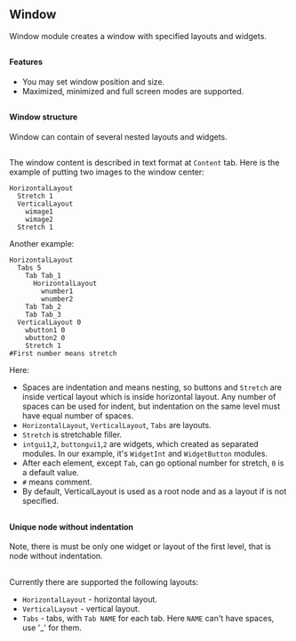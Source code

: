 ## Window #################  

Window module creates a window with specified layouts and widgets.  
## 
    
#### Features

* You may set window position and size. 
* Maximized, minimized and full screen modes are supported.

  
##   
#### Window structure
Window can contain of several nested layouts and widgets.
## 
The window content is described in text format at `Content` tab. Here is the example of putting two images
to the window center:

    HorizontalLayout
      Stretch 1
      VerticalLayout
        wimage1
        wimage2
      Stretch 1
  
Another example:
  
    HorizontalLayout
      Tabs 5
        Tab Tab_1
          HorizontalLayout
            wnumber1
            wnumber2
        Tab Tab_2
        Tab Tab_3
      VerticalLayout 0
        wbutton1 0
        wbutton2 0
        Stretch 1
    #First number means stretch

Here:
* Spaces are indentation and means nesting, so buttons and `Stretch` are inside vertical layout which is inside
horizontal layout. Any number of spaces can be used for indent, but indentation on the same level must have equal number of spaces.
* `HorizontalLayout`, `VerticalLayout`, `Tabs` are layouts.
* `Stretch` is stretchable filler.
* `intgui1`,`2`, `buttongui1`,`2` are widgets, which created as separated modules. In our example, 
it's `WidgetInt` and `WidgetButton` modules.
* After each element, except `Tab`, can go optional number for stretch, `0` is a default value.
* `#` means comment.
* By default, VerticalLayout is used as a root node and as a layout if is not specified. 

##   
#### Unique node without indentation
Note, there is must be only one widget or layout of the first level, that is node without indentation.

##   
####
Currently there are supported the following layouts:

* `HorizontalLayout` - horizontal layout.
* `VerticalLayout` - vertical layout.
* `Tabs` - tabs, with `Tab NAME` for each tab. Here `NAME` can't have spaces, use '_' for them.

